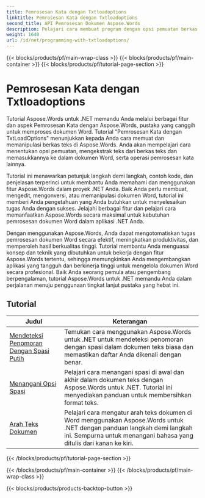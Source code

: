 ```yaml
---
title: Pemrosesan Kata dengan Txtloadoptions
linktitle: Pemrosesan Kata dengan Txtloadoptions
second_title: API Pemrosesan Dokumen Aspose.Words
description: Pelajari cara membuat program dengan opsi pemuatan berkas teks di Aspose.Words untuk .NET. Pelajari cara menentukan penyandian, mengabaikan karakter yang tidak dikenal, menangani jeda baris, dan banyak lagi dengan tutorial langkah demi langkah dan contoh kode dalam C#.
weight: 1640
url: /id/net/programming-with-txtloadoptions/
---
```


{{< blocks/products/pf/main-wrap-class >}}
{{< blocks/products/pf/main-container >}}
{{< blocks/products/pf/tutorial-page-section >}}

# Pemrosesan Kata dengan Txtloadoptions

Tutorial Aspose.Words untuk .NET memandu Anda melalui berbagai fitur dan aspek Pemrosesan Kata dengan Aspose.Words, pustaka yang canggih untuk memproses dokumen Word. Tutorial "Pemrosesan Kata dengan TxtLoadOptions" menunjukkan kepada Anda cara memuat dan memanipulasi berkas teks di Aspose.Words. Anda akan mempelajari cara menentukan opsi pemuatan, mengekstrak teks dari berkas teks dan memasukkannya ke dalam dokumen Word, serta operasi pemrosesan kata lainnya.

Tutorial ini menawarkan petunjuk langkah demi langkah, contoh kode, dan penjelasan terperinci untuk membantu Anda memahami dan menggunakan fitur Aspose.Words dalam proyek .NET Anda. Baik Anda perlu membuat, mengedit, mengonversi, atau memanipulasi dokumen Word, tutorial ini memberi Anda pengetahuan yang Anda butuhkan untuk menyelesaikan tugas Anda dengan sukses. Jelajahi berbagai fitur dan pelajari cara memanfaatkan Aspose.Words secara maksimal untuk kebutuhan pemrosesan dokumen Word dalam aplikasi .NET Anda.

Dengan menggunakan Aspose.Words, Anda dapat mengotomatiskan tugas pemrosesan dokumen Word secara efektif, meningkatkan produktivitas, dan memperoleh hasil berkualitas tinggi. Tutorial membantu Anda menguasai konsep dan teknik yang dibutuhkan untuk bekerja dengan fitur Aspose.Words tertentu, sehingga memungkinkan Anda mengembangkan aplikasi yang tangguh dan berkinerja tinggi untuk mengelola dokumen Word secara profesional. Baik Anda seorang pemula atau pengembang berpengalaman, tutorial Aspose.Words untuk .NET memandu Anda dalam perjalanan menuju penggunaan tingkat lanjut pustaka yang hebat ini.

 ## Tutorial
| Judul | Keterangan |
| --- | --- |
| [Mendeteksi Penomoran Dengan Spasi Putih](./detect-numbering-with-whitespaces/) | Temukan cara menggunakan Aspose.Words untuk .NET untuk mendeteksi penomoran dengan spasi dalam dokumen teks biasa dan memastikan daftar Anda dikenali dengan benar. |
| [Menangani Opsi Spasi](./handle-spaces-options/) | Pelajari cara menangani spasi di awal dan akhir dalam dokumen teks dengan Aspose.Words untuk .NET. Tutorial ini menyediakan panduan untuk membersihkan format teks. |
| [Arah Teks Dokumen](./document-text-direction/) | Pelajari cara mengatur arah teks dokumen di Word menggunakan Aspose.Words untuk .NET dengan panduan langkah demi langkah ini. Sempurna untuk menangani bahasa yang ditulis dari kanan ke kiri. |
{{< /blocks/products/pf/tutorial-page-section >}}

{{< /blocks/products/pf/main-container >}}
{{< /blocks/products/pf/main-wrap-class >}}

{{< blocks/products/products-backtop-button >}}

